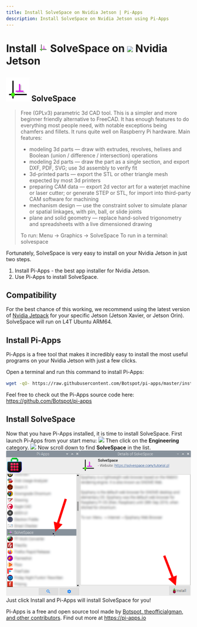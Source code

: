 ```yaml
---
title: Install SolveSpace on Nvidia Jetson | Pi-Apps
description: Install SolveSpace on Nvidia Jetson using Pi-Apps
---
```

<div class="simple-install-content content">

# Install <img src="/img/app-icons/SolveSpace/icon-64.png" height=24> SolveSpace on <img src=/img/other-icons/nvidia-icon.svg height=24> Nvidia Jetson

## <img src="/img/app-icons/SolveSpace/icon-64.png"> SolveSpace
> Free (GPLv3) parametric 3d CAD tool.
> This is a simpler and more beginner friendly alternative to FreeCAD. It has enough features to do everything most people need, with notable exceptions being chamfers and fillets.
> It runs quite well on Raspberry Pi hardware.
> Main features:
> - modeling 3d parts — draw with extrudes, revolves, helixes and Boolean (union / difference / intersection) operations
> - modeling 2d parts — draw the part as a single section, and export DXF, PDF, SVG; use 3d assembly to verify fit
> - 3d-printed parts — export the STL or other triangle mesh expected by most 3d printers
> - preparing CAM data — export 2d vector art for a waterjet machine or laser cutter; or generate STEP or STL, for import into third-party CAM software for machining
> - mechanism design — use the constraint solver to simulate planar or spatial linkages, with pin, ball, or slide joints
> - plane and solid geometry — replace hand-solved trigonometry and spreadsheets with a live dimensioned drawing
> 
> To run: Menu -> Graphics -> SolveSpace
> To run in a terminal: solvespace

Fortunately, SolveSpace is very easy to install on your Nvidia Jetson in just two steps.
1. Install Pi-Apps - the best app installer for Nvidia Jetson.
2. Use Pi-Apps to install SolveSpace.
</div>
<div class="simple-install-content content">

## Compatibility
For the best chance of this working, we recommend using the latest version of [Nvidia Jetpack](https://developer.nvidia.com/embedded/jetpack-archive) for your specific Jetson (Jetson Xavier, or Jetson Orin).
SolveSpace will run on L4T Ubuntu ARM64.
</div>
<div class="simple-install-content content">

## Install Pi-Apps

Pi-Apps is a free tool that makes it incredibly easy to install the most useful programs on your Nvidia Jetson with just a few clicks.

Open a terminal and run this command to install Pi-Apps:
```bash
wget -qO- https://raw.githubusercontent.com/Botspot/pi-apps/master/install | bash
```
Feel free to check out the Pi-Apps source code here: https://github.com/Botspot/pi-apps
</div>
<div class="simple-install-content content">

## Install SolveSpace

Now that you have Pi-Apps installed, it is time to install SolveSpace.
First launch Pi-Apps from your start menu:
<img src="/img/start-menu.png">
Then click on the <b>Engineering</b> category.
<img src="/img/category-selections/Engineering.png">
Now scroll down to find <b>SolveSpace</b> in the list.
<img src="/img/app-icons/SolveSpace/app-selection.png">
Just click Install and Pi-Apps will install SolveSpace for you!
</div>
<div class="simple-install-content content">

Pi-Apps is a free and open source tool made by [Botspot, theofficialgman, and other contributors](/about/#contributors). Find out more at https://pi-apps.io
</div>
